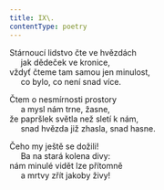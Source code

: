 ```yaml
---
title: IX\.
contentType: poetry
---
```


Stárnoucí lidstvo čte ve hvězdách  
     jak dědeček ve kronice,  
vždyť čteme tam samou jen minulost,  
     co bylo, co není snad více.

  

Čtem o nesmírnosti prostory  
     a mysl nám trne, žasne,  
že papršlek světla než sletí k nám,  
     snad hvězda již zhasla, snad hasne.

  

Čeho my ještě se dožili!  
     Ba na stará kolena divy:  
nám minulé vidět lze přítomně  
     a mrtvy zřít jakoby živy!
